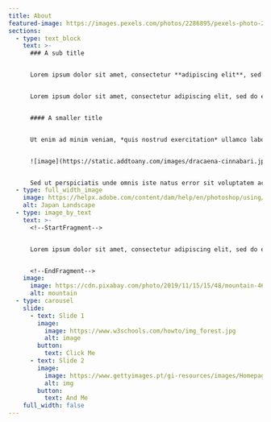 ```yaml
---
title: About
featured-image: https://images.pexels.com/photos/2286895/pexels-photo-2286895.jpeg?auto=compress&cs=tinysrgb&dpr=2&h=750&w=1260
sections:
  - type: text_block
    text: >-
      ### A sub title


      Lorem ipsum dolor sit amet, consectetur **adipiscing elit**, sed do eiusmod [tempor incididunt](https://www.google.com) ut labore et dolore magna aliqua.


      Lorem ipsum dolor sit amet, consectetur adipiscing elit, sed do eiusmod tempor incididunt ut labore et dolore magna aliqua. Ut enim ad minim veniam, quis nostrud exercitation ullamco laboris nisi ut aliquip ex ea commodo consequat. Duis aute irure dolor in reprehenderit in voluptate velit esse cillum dolore eu fugiat nulla pariatur. Excepteur sint occaecat cupidatat non proident, sunt in culpa qui officia deserunt mollit anim id est laborum.


      #### A smaller title


      Ut enim ad minim veniam, *quis nostrud exercitation* ullamco laboris nisi ut aliquip ex ea commodo consequat. Duis aute irure dolor in reprehenderit in voluptate velit esse cillum dolore eu fugiat nulla pariatur. Excepteur sint occaecat cupidatat non proident, sunt in culpa qui officia deserunt mollit anim id est laborum.


      ![image](https://static.addtoany.com/images/dracaena-cinnabari.jpg "Some Trees")


      Sed ut perspiciatis unde omnis iste natus error sit voluptatem accusantium doloremque laudantium, totam rem aperiam, eaque ipsa quae ab illo inventore veritatis et quasi architecto beatae vitae dicta sunt explicabo. Nemo enim ipsam voluptatem quia voluptas sit aspernatur aut odit aut fugit, sed quia consequuntur magni dolores eos qui ratione voluptatem sequi nesciunt. Neque porro quisquam est, qui dolorem ipsum quia dolor sit amet, consectetur, adipisci velit, sed quia non numquam eius modi tempora incidunt ut labore et dolore magnam aliquam quaerat voluptatem. Ut enim ad minima veniam, quis nostrum exercitationem ullam corporis suscipit laboriosam, nisi ut aliquid ex ea commodi consequatur? Quis autem vel eum iure reprehenderit qui in ea voluptate velit esse quam nihil molestiae consequatur, vel illum qui dolorem eum fugiat quo voluptas nulla pariatur?
  - type: full_width_image
    image: https://helpx.adobe.com/content/dam/help/en/photoshop/using/convert-color-image-black-white/jcr_content/main-pars/before_and_after/image-before/Landscape-Color.jpg
    alt: Japan Landscape
  - type: image_by_text
    text: >-
      <!--StartFragment-->


      Lorem ipsum dolor sit amet, consectetur adipiscing elit, sed do eiusmod tempor incididunt ut labore et dolore magna aliqua. Ut enim ad minim veniam, quis nostrud exercitation ullamco


      <!--EndFragment-->
    image:
      image: https://cdn.pixabay.com/photo/2019/11/15/15/48/mountain-4628685_960_720.jpg
      alt: mountain
  - type: carousel
    slide:
      - text: Slide 1
        image:
          image: https://www.w3schools.com/howto/img_forest.jpg
          alt: image
        button:
          text: Click Me
      - text: Slide 2
        image:
          image: https://www.gettyimages.pt/gi-resources/images/Homepage/Hero/PT/PT_hero_42_153645159.jpg
          alt: img
        button:
          text: And Me
    full_width: false
---
```

